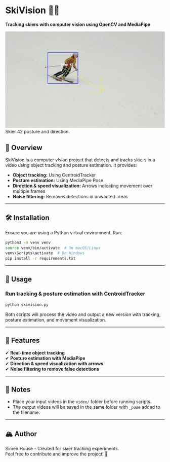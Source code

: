 # SkiVision 🎿👀  
**Tracking skiers with computer vision using OpenCV and MediaPipe**  


![SkiVision preview](images/skier.png)
Skier 42 posture and direction.

## 📌 Overview  
SkiVision is a computer vision project that detects and tracks skiers in a video using object tracking and posture estimation. It provides:  
- **Object tracking:** Using CentroidTracker  
- **Posture estimation:** Using MediaPipe Pose  
- **Direction & speed visualization:** Arrows indicating movement over multiple frames  
- **Noise filtering:** Removes detections in unwanted areas  

---

## 🛠️ Installation  
Ensure you are using a Python virtual environment. Run:  

```sh
python3 -m venv venv
source venv/bin/activate  # On macOS/Linux
venv\Scripts\activate  # On Windows
pip install -r requirements.txt
```

---

## 🎥 Usage  
### **Run tracking & posture estimation with CentroidTracker**  
```sh
python skivision.py
```


Both scripts will process the video and output a new version with tracking, posture estimation, and movement visualization.

---

## 🎯 Features  
✔ **Real-time object tracking**  
✔ **Posture estimation with MediaPipe**  
✔ **Direction & speed visualization with arrows**  
✔ **Noise filtering to remove false detections**  

---

## 📌 Notes  
- Place your input videos in the `video/` folder before running scripts.  
- The output videos will be saved in the same folder with `_pose`  added to the filename.    

---

## 🏔️ Author  
Simen Huuse - Created for skier tracking experiments.  
Feel free to contribute and improve the project! 🚀  
